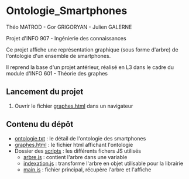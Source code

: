 # Ontologie_Smartphones
Théo MATROD - Gor GRIGORYAN - Julien GALERNE

Projet d'INFO 907 - Ingénierie des connaissances

Ce projet affiche une représentation graphique (sous forme d'arbre) de l'ontologie d'un ensemble de smartphones.

Il reprend la base d'un projet antérieur, réalisé en L3 dans le cadre du module d'INFO 601 - Théorie des graphes

## Lancement du projet
1. Ouvrir le fichier [graphes.html](./graphes.html) dans un navigateur

## Contenu du dépôt
- [ontologie.txt](./ontologie.txt) : le détail de l'ontologie des smartphones
- [graphes.html](./graphes.html) : le fichier html affichant l'ontologie
- Dossier des [scripts](./script/) : les différents fichers JS utilisés
    - [arbre.js](./script/arbre.js) : contient l'arbre dans une variable
    - [indexation.js](./script/indexation.js) : transforme l'arbre en objet utilisable pour la librairie
    - [main.js](./script/main.js) : fichier principal, récupère l'arbre et l'affiche